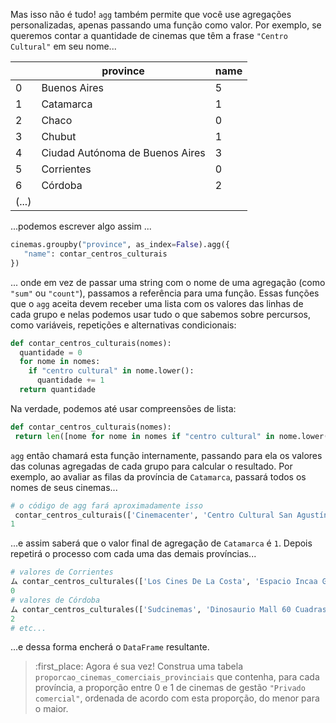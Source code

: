 Mas isso não é tudo! `agg` também permite que você use agregações personalizadas, apenas passando uma função como valor. Por exemplo, se queremos contar a quantidade de cinemas que têm a frase `"Centro Cultural"` em seu nome...


||province|name|
|---|---|---|
|0|Buenos Aires|5|
|1|Catamarca|1|
|2|Chaco|0|
|3|Chubut|1|
|4|Ciudad Autónoma de Buenos Aires|3|
|5|Corrientes|0|
|6|Córdoba|2|
|(...)|

...podemos escrever algo assim ...
 
```python
cinemas.groupby("province", as_index=False).agg({
   "name": contar_centros_culturais
})
```

... onde em vez de passar uma string com o nome de uma agregação (como `"sum"` ou `"count"`), passamos a referência para uma função. Essas funções que o `agg` aceita devem receber uma lista com os valores das linhas de cada grupo e nelas podemos usar tudo o que sabemos sobre percursos, como variáveis, repetições e alternativas condicionais:

```python
def contar_centros_culturais(nomes):
  quantidade = 0
  for nome in nomes:
    if "centro cultural" in nome.lower():
      quantidade += 1
  return quantidade
```

Na verdade, podemos até usar compreensões de lista:

```python
def contar_centros_culturais(nomes):
 return len([nome for nome in nomes if "centro cultural" in nome.lower()])
```

`agg` então chamará esta função internamente, passando para ela os valores das colunas agregadas de cada grupo para calcular o resultado. Por exemplo, ao avaliar as filas da província de `Catamarca`, passará todos os nomes de seus cinemas...

```python
# o código de agg fará aproximadamente isso 
 contar_centros_culturais(['Cinemacenter', 'Centro Cultural San Agustín', 'Cinemacenter', 'Cine Teatro Catamarca'])
1
```

...e assim saberá que o valor final de agregação de `Catamarca` é `1`. Depois repetirá o processo com cada uma das demais províncias...

```python
# valores de Corrientes
ム contar_centros_culturales(['Los Cines De La Costa', 'Espacio Incaa Guido Miranda', 'Cinemacenter', 'Cinemacenter'])
0
# valores de Córdoba
ム contar_centros_culturales(['Sudcinemas', 'Dinosaurio Mall 60 Cuadras',  'Cine Teatro Coop Luz Y Fuerza', ...]
2
# etc...
```

...e dessa forma encherá o `DataFrame` resultante.


> :first_place: Agora é sua vez! Construa uma tabela `proporcao_cinemas_comerciais_provinciais` que contenha, para cada província, a proporção entre 0 e 1 de cinemas de gestão `"Privado comercial"`, ordenada de acordo com esta proporção, do menor para o maior.
